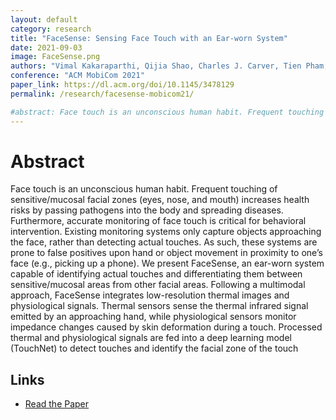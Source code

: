 ```yaml
---
layout: default
category: research
title: "FaceSense: Sensing Face Touch with an Ear-worn System"
date: 2021-09-03
image: FaceSense.png
authors: "Vimal Kakaraparthi, Qijia Shao, Charles J. Carver, Tien Pham, Nam Bui, Phuc Nguyen, Xia Zhou, Tam Vu"
conference: "ACM MobiCom 2021"
paper_link: https://dl.acm.org/doi/10.1145/3478129
permalink: /research/facesense-mobicom21/

#abstract: Face touch is an unconscious human habit. Frequent touching of sensitive/mucosal facial zones (eyes, nose, and mouth) increases health risks by passing pathogens into the body and spreading diseases. Furthermore, accurate monitoring of face touch is critical for behavioral intervention. Existing monitoring systems only capture objects approaching the face, rather than detecting actual touches. As such, these systems are prone to false positives upon hand or object movement in proximity to one’s face (e.g., picking up a phone). We present FaceSense, an ear-worn system capable of identifying actual touches and differentiating them between sensitive/mucosal areas from other facial areas. Following a multimodal approach, FaceSense integrates low-resolution thermal images and physiological signals. Thermal sensors sense the thermal infrared signal emitted by an approaching hand, while physiological sensors monitor impedance changes caused by skin deformation during a touch. Processed thermal and physiological signals are fed into a deep learning model (TouchNet) to detect touches and identify the facial zone of the touch
---
```


# Abstract

Face touch is an unconscious human habit. Frequent touching of sensitive/mucosal facial zones (eyes, nose, and mouth) increases health risks by passing pathogens into the body and spreading diseases. Furthermore, accurate monitoring of face touch is critical for behavioral intervention. Existing monitoring systems only capture objects approaching the face, rather than detecting actual touches. As such, these systems are prone to false positives upon hand or object movement in proximity to one’s face (e.g., picking up a phone). We present FaceSense, an ear-worn system capable of identifying actual touches and differentiating them between sensitive/mucosal areas from other facial areas. Following a multimodal approach, FaceSense integrates low-resolution thermal images and physiological signals. Thermal sensors sense the thermal infrared signal emitted by an approaching hand, while physiological sensors monitor impedance changes caused by skin deformation during a touch. Processed thermal and physiological signals are fed into a deep learning model (TouchNet) to detect touches and identify the facial zone of the touch

## Links
- [Read the Paper](https://dl.acm.org/doi/10.1145/3478129)